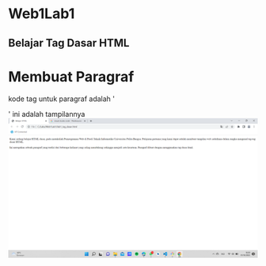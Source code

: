 # Web1Lab1
## Belajar Tag Dasar HTML

# Membuat Paragraf
kode tag untuk paragraf adalah '<p>'
ini adalah tampilannya
![Gambar 1](Gambar/screenshot/ss1.png)